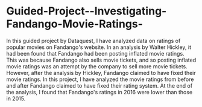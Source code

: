 # Guided-Project--Investigating-Fandango-Movie-Ratings-

In this guided project by Dataquest, I have analyzed data on ratings of popular movies on Fandango's website. In an analysis by Walter Hickley, it had been found that Fandango 
had been posting inflated movie ratings. This was because Fandango also sells movie tickets, and so posting inflated movie ratings was an attempt by the company to sell more movie tickets.
However, after the analysis by Hickley, Fandango claimed to have fixed their movie ratings. In this project, I have analyzed the movie ratings from before and after Fandango claimed to 
have fixed their rating system. 
At the end of the analysis, I found that Fandango's ratings in 2016 were lower than those in 2015. 
